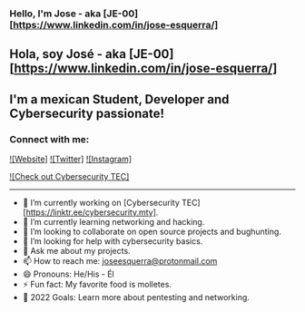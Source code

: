 ### Hello, I'm Jose - aka [JE-00][https://www.linkedin.com/in/jose-esquerra/]
## Hola, soy José - aka [JE-00][https://www.linkedin.com/in/jose-esquerra/]

## I'm a mexican Student, Developer and Cybersecurity passionate!

### Connect with me:

[![Website]](https://www.joseesquerra.com)
[![Twitter]](https://twitter.com/jose_esquerra)
[![Instagram]](https://www.instagram.com/joseesquerra2/)

[![Check out Cybersecurity TEC]](https://linktr.ee/cybersecurity.mty)

---

- 🔭 I’m currently working on [Cybersecurity TEC][https://linktr.ee/cybersecurity.mty].
- 🌱 I’m currently learning networking and hacking.
- 👯 I’m looking to collaborate on open source projects and bughunting.
- 🤔 I’m looking for help with cybersecurity basics.
- 💬 Ask me about my projects.
- 📫 How to reach me: <joseesquerra@protonmail.com>
- 😄 Pronouns: He/His - Él
- ⚡ Fun fact: My favorite food is molletes.
- 🥅 2022 Goals: Learn more about pentesting and networking.
